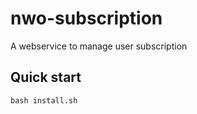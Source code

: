 # nwo-subscription
A webservice to manage user subscription

## Quick start
```commandline
bash install.sh
```
